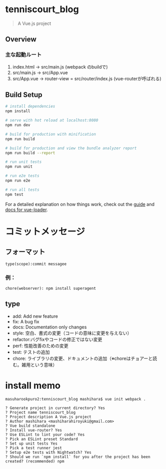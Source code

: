 # tenniscourt_blog

> A Vue.js project

## Overview
### 主な起動ルート
1. index.html -> src/main.js (webpack のbuildで)
2. src/main.js -> src/App.vue
3. src/App.vue -> router-view = src/router/index.js (vue-routerが呼ばれる)


## Build Setup

``` bash
# install dependencies
npm install

# serve with hot reload at localhost:8080
npm run dev

# build for production with minification
npm run build

# build for production and view the bundle analyzer report
npm run build --report

# run unit tests
npm run unit

# run e2e tests
npm run e2e

# run all tests
npm test
```

For a detailed explanation on how things work, check out the [guide](http://vuejs-templates.github.io/webpack/) and [docs for vue-loader](http://vuejs.github.io/vue-loader).

# コミットメッセージ
## フォーマット
```
type(scope):commit messagee
```
### 例：
```
chore(webserver): npm install superagent
```

## type
- add: Add new feature
- fix: A bug fix
- docs: Documentation only changes
- style: 空白、書式の変更（コードの意味に変更を与えない）
- refactor:バグfixやコードの修正ではない変更
- perf: 性能改善のための変更
- test: テストの追加
- chore: ライブラリの変更、ドキュメントの追加（※choreはチョアーと読む。雑用という意味）

# install memo
```
masuharookpuro2:tenniscourt_blog mashihara$ vue init webpack .

? Generate project in current directory? Yes
? Project name tenniscourt_blog
? Project description A Vue.js project
? Author mashihara <mashiharahiroyuki@gmail.com>
? Vue build standalone
? Install vue-router? Yes
? Use ESLint to lint your code? Yes
? Pick an ESLint preset Standard
? Set up unit tests Yes
? Pick a test runner jest
? Setup e2e tests with Nightwatch? Yes
? Should we run `npm install` for you after the project has been created? (recommended) npm
```
